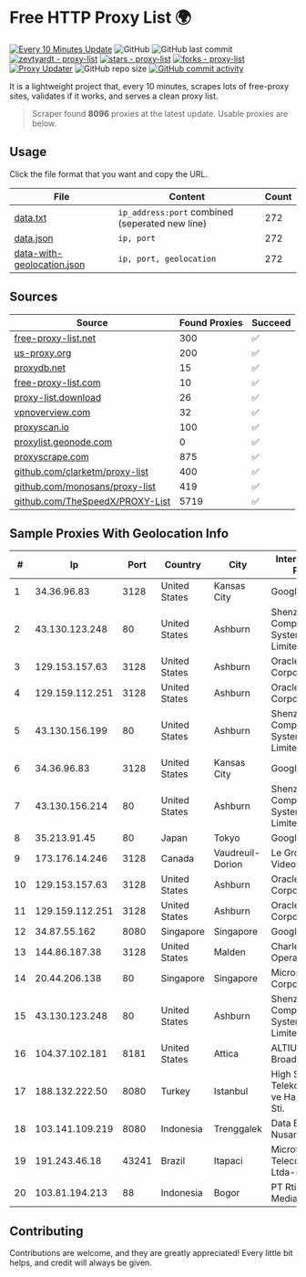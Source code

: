 
# Free HTTP Proxy List 🌍

[![Every 10 Minutes Update](https://github.com/mertguvencli/http-proxy-list/actions/workflows/main.yml/badge.svg?branch=main)](https://github.com/mertguvencli/http-proxy-list/actions/workflows/main.yml)
![GitHub](https://img.shields.io/github/license/mertguvencli/http-proxy-list)
![GitHub last commit](https://img.shields.io/github/last-commit/mertguvencli/http-proxy-list)
[![zevtyardt - proxy-list](https://img.shields.io/static/v1?label=zevtyardt&message=proxy-list&color=blue&logo=github)](https://github.com/zevtyardt/proxy-list "Go to GitHub repo")
[![stars - proxy-list](https://img.shields.io/github/stars/zevtyardt/proxy-list?style=social)](https://github.com/zevtyardt/proxy-list)
[![forks - proxy-list](https://img.shields.io/github/forks/zevtyardt/proxy-list?style=social)](https://github.com/zevtyardt/proxy-list)
[![Proxy Updater](https://github.com/zevtyardt/proxy-list/workflows/Proxy%20Updater/badge.svg)](https://github.com/zevtyardt/proxy-list/actions?query=workflow:"Proxy+Updater")
![GitHub repo size](https://img.shields.io/github/repo-size/zevtyardt/proxy-list)
[![GitHub commit activity](https://img.shields.io/github/commit-activity/m/zevtyardt/proxy-list?logo=commits)](https://github.com/zevtyardt/proxy-list/commits/main)

It is a lightweight project that, every 10 minutes, scrapes lots of free-proxy sites, validates if it works, and serves a clean proxy list.

> Scraper found **8096** proxies at the latest update. Usable proxies are below.

## Usage

Click the file format that you want and copy the URL.

|File|Content|Count|
|----|-------|-----|
|[data.txt](https://raw.githubusercontent.com/mertguvencli/http-proxy-list/main/proxy-list/data.txt)|`ip_address:port` combined (seperated new line)|272|
|[data.json](https://raw.githubusercontent.com/mertguvencli/http-proxy-list/main/proxy-list/data.json)|`ip, port`|272|
|[data-with-geolocation.json](https://raw.githubusercontent.com/mertguvencli/http-proxy-list/main/proxy-list/data-with-geolocation.json)|`ip, port, geolocation`|272|

## Sources

|Source|Found Proxies|Succeed|
|------|-------------|-------|
|[free-proxy-list.net](https://free-proxy-list.net)|300|✅|
|[us-proxy.org](https://www.us-proxy.org)|200|✅|
|[proxydb.net](http://proxydb.net)|15|✅|
|[free-proxy-list.com](https://free-proxy-list.com/?page=&port=&type%5B%5D=http&type%5B%5D=https&up_time=0&search=Search)|10|✅|
|[proxy-list.download](https://www.proxy-list.download/HTTP)|26|✅|
|[vpnoverview.com](https://vpnoverview.com/privacy/anonymous-browsing/free-proxy-servers)|32|✅|
|[proxyscan.io](https://www.proxyscan.io)|100|✅|
|[proxylist.geonode.com](https://proxylist.geonode.com/api/proxy-list?limit=300&page=1&sort_by=lastChecked&sort_type=desc&protocols=http,https)|0|✅|
|[proxyscrape.com](https://api.proxyscrape.com/v2/?request=displayproxies&protocol=http&timeout=10000&country=all&ssl=all&anonymity=all)|875|✅|
|[github.com/clarketm/proxy-list](https://raw.githubusercontent.com/clarketm/proxy-list/master/proxy-list-raw.txt)|400|✅|
|[github.com/monosans/proxy-list](https://raw.githubusercontent.com/monosans/proxy-list/main/proxies/http.txt)|419|✅|
|[github.com/TheSpeedX/PROXY-List](https://raw.githubusercontent.com/TheSpeedX/PROXY-List/master/http.txt)|5719|✅|


## Sample Proxies With Geolocation Info

|#|Ip|Port|Country|City|Internet Service Provider|
|-|--|----|-------|----|-------------------------|
|1|34.36.96.83|3128|United States|Kansas City|Google LLC|
|2|43.130.123.248|80|United States|Ashburn|Shenzhen Tencent Computer Systems Company Limited|
|3|129.153.157.63|3128|United States|Ashburn|Oracle Corporation|
|4|129.159.112.251|3128|United States|Ashburn|Oracle Corporation|
|5|43.130.156.199|80|United States|Ashburn|Shenzhen Tencent Computer Systems Company Limited|
|6|34.36.96.83|3128|United States|Kansas City|Google LLC|
|7|43.130.156.214|80|United States|Ashburn|Shenzhen Tencent Computer Systems Company Limited|
|8|35.213.91.45|80|Japan|Tokyo|Google LLC|
|9|173.176.14.246|3128|Canada|Vaudreuil-Dorion|Le Groupe Videotron Ltee|
|10|129.153.157.63|3128|United States|Ashburn|Oracle Corporation|
|11|129.159.112.251|3128|United States|Ashburn|Oracle Corporation|
|12|34.87.55.162|8080|Singapore|Singapore|Google LLC|
|13|144.86.187.38|3128|United States|Malden|Charles River Operation|
|14|20.44.206.138|80|Singapore|Singapore|Microsoft Corporation|
|15|43.130.123.248|80|United States|Ashburn|Shenzhen Tencent Computer Systems Company Limited|
|16|104.37.102.181|8181|United States|Attica|ALTIUS Broadband, LLC|
|17|188.132.222.50|8080|Turkey|Istanbul|High Speed Telekomunikasyon ve Hab. Hiz. Ltd. Sti.|
|18|103.141.109.219|8080|Indonesia|Trenggalek|Data Buana Nusantara|
|19|191.243.46.18|43241|Brazil|Itapaci|Microturbo Telecomunicacoes Ltda-me|
|20|103.81.194.213|88|Indonesia|Bogor|PT Rtiga Global Media|



## Contributing

Contributions are welcome, and they are greatly appreciated! Every
little bit helps, and credit will always be given.

